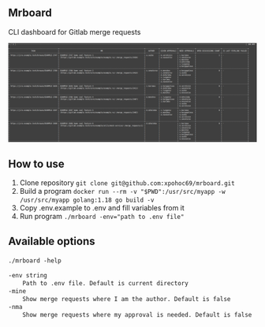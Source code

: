 ## Mrboard

CLI dashboard for Gitlab merge requests

![about.png](about.png)

## How to use

1. Clone repository `git clone git@github.com:xpohoc69/mrboard.git`
1. Build a program `docker run --rm -v "$PWD":/usr/src/myapp -w /usr/src/myapp golang:1.18 go build -v`
1. Copy .env.example to .env and fill variables from it
1. Run program `./mrboard -env="path to .env file"`

## Available options

`./mrboard -help`

```
-env string
    Path to .env file. Default is current directory
-mine
    Show merge requests where I am the author. Default is false
-nma
    Show merge requests where my approval is needed. Default is false
```
